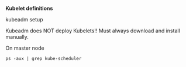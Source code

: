 **Kubelet definitions**

kubeadm setup

Kubeadm does NOT deploy Kubelets!! Must always download and install manually. 

On master node
```
ps -aux | grep kube-scheduler
```